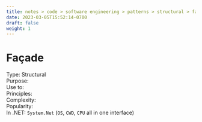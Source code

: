 ```yaml
---
title: notes > code > software engineering > patterns > structural > facade
date: 2023-03-05T15:52:14-0700
draft: false
weight: 1
---
```

# Façade
Type: Structural  
Purpose:  
Use to:  
Principles:  
Complexity:  
Popularity:  
In .NET:  `System.Net` (`OS`, `CWD`, `CPU` all in one interface)  
